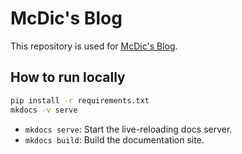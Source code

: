 # McDic's Blog

This repository is used for [McDic's Blog](https://blog.mcdic.net).

## How to run locally

```bash
pip install -r requirements.txt
mkdocs -v serve
```

* `mkdocs serve`: Start the live-reloading docs server.
* `mkdocs build`: Build the documentation site.
